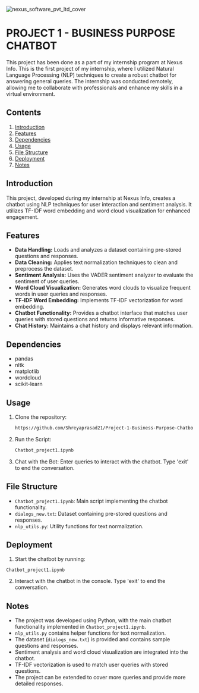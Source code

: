 ![nexus_software_pvt_ltd_cover](https://github.com/Shreyaprasad21/Project-3-AI-ML-Series-Multiple-Disease-Detection-system/assets/142075353/1e542e0d-2db0-41cb-99b7-d8f61c9da7cb)

# PROJECT 1 - BUSINESS PURPOSE CHATBOT                                                           
This project has been done as a part of my internship program at Nexus Info. This is the first project of my internship, where I utilized Natural Language Processing (NLP) techniques to create a robust chatbot for answering general queries. The internship was conducted remotely, allowing me to collaborate with professionals and enhance my skills in a virtual environment.      

## Contents
1. [Introduction](#introduction)                                        
2. [Features](#features)         
3. [Dependencies](#dependencies)                                                                                                                                
4. [Usage](#usage)           
5. [File Structure](#file-structure)                             
6. [Deployment](#deployment)
7. [Notes](#notes)          
            
## Introduction
This project, developed during my internship at Nexus Info, creates a chatbot using NLP techniques for user interaction and sentiment analysis. It utilizes TF-IDF word embedding and word cloud visualization for enhanced engagement.

## Features
- **Data Handling:** Loads and analyzes a dataset containing pre-stored questions and responses.
- **Data Cleaning:** Applies text normalization techniques to clean and preprocess the dataset.
- **Sentiment Analysis:** Uses the VADER sentiment analyzer to evaluate the sentiment of user queries.
- **Word Cloud Visualization:** Generates word clouds to visualize frequent words in user queries and responses.
- **TF-IDF Word Embedding:** Implements TF-IDF vectorization for word embedding.
- **Chatbot Functionality:** Provides a chatbot interface that matches user queries with stored questions and returns informative responses.
- **Chat History:** Maintains a chat history and displays relevant information.

## Dependencies
- pandas
- nltk
- matplotlib
- wordcloud
- scikit-learn

## Usage
1. Clone the repository:
   ```sh
   https://github.com/Shreyaprasad21/Project-1-Business-Purpose-Chatbot.git

2. Run the Script:
   ```sh
   Chatbot_project1.ipynb

3. Chat with the Bot: Enter queries to interact with the chatbot. Type 'exit' to end the conversation.
  
## File Structure
- `Chatbot_project1.ipynb`: Main script implementing the chatbot functionality.
- `dialogs_new.txt`: Dataset containing pre-stored questions and responses.
- `nlp_utils.py`: Utility functions for text normalization.

## Deployment

1. Start the chatbot by running:
  ```
  Chatbot_project1.ipynb
  ```

2. Interact with the chatbot in the console. Type 'exit' to end the conversation.

## Notes
- The project was developed using Python, with the main chatbot functionality implemented in `Chatbot_project1.ipynb`.
- `nlp_utils.py` contains helper functions for text normalization.
- The dataset (`dialogs_new.txt`) is provided and contains sample questions and responses.
- Sentiment analysis and word cloud visualization are integrated into the chatbot.
- TF-IDF vectorization is used to match user queries with stored questions.
- The project can be extended to cover more queries and provide more detailed responses.
